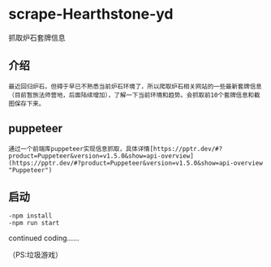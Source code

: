# scrape-Hearthstone-yd
抓取炉石套牌信息

## 介绍
    最近回归炉石，但碍于早已不熟悉当前炉石环境了，所以爬取炉石相关网站的一些最新套牌信息（目前暂旅法师营地，后面陆续增加），了解一下当前环境和趋势。会抓取前10个套牌信息和截图保存下来。

## puppeteer
    通过一个前端库puppeteer实现信息抓取，具体详情[https://pptr.dev/#?product=Puppeteer&version=v1.5.0&show=api-overview](https://pptr.dev/#?product=Puppeteer&version=v1.5.0&show=api-overview "Puppeteer")
## 启动
    -npm install
    -npm run start

continued coding......


（PS:垃圾游戏）


